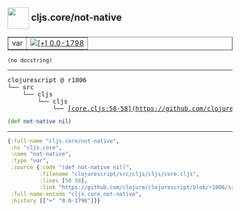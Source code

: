 ## <img width="48px" valign="middle" src="http://i.imgur.com/Hi20huC.png"> cljs.core/not-native

 <table border="1">
<tr>
<td>var</td>
<td><a href="https://github.com/cljsinfo/api-refs/tree/0.0-1798"><img valign="middle" alt="[+] 0.0-1798" src="https://img.shields.io/badge/+-0.0--1798-lightgrey.svg"></a> </td>
</tr>
</table>

 <samp>
</samp>

```
(no docstring)
```

---

 <pre>
clojurescript @ r1806
└── src
    └── cljs
        └── cljs
            └── <ins>[core.cljs:58-58](https://github.com/clojure/clojurescript/blob/r1806/src/cljs/cljs/core.cljs#L58-L58)</ins>
</pre>

```clj
(def not-native nil)
```


---

```clj
{:full-name "cljs.core/not-native",
 :ns "cljs.core",
 :name "not-native",
 :type "var",
 :source {:code "(def not-native nil)",
          :filename "clojurescript/src/cljs/cljs/core.cljs",
          :lines [58 58],
          :link "https://github.com/clojure/clojurescript/blob/r1806/src/cljs/cljs/core.cljs#L58-L58"},
 :full-name-encode "cljs.core_not-native",
 :history [["+" "0.0-1798"]]}

```
